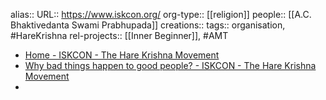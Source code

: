 alias::
URL:: https://www.iskcon.org/
org-type:: [[religion]] 
people:: [[A.C. Bhaktivedanta Swami Prabhupada]] 
creations:: 
tags:: organisation, #HareKrishna 
rel-projects:: [[Inner Beginner]], #AMT 


- [Home - ISKCON - The Hare Krishna Movement](https://www.iskcon.org/)
- [Why bad things happen to good people? - ISKCON - The Hare Krishna Movement](https://www.iskcon.org/home/why-bad-things-happen-to-good-people.php)
-